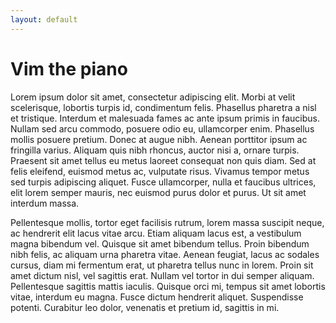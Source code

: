 ```yaml
---
layout: default
---
```

Vim the piano
=============

Lorem ipsum dolor sit amet, consectetur adipiscing elit. Morbi at velit scelerisque, lobortis turpis id, condimentum felis. Phasellus pharetra a nisl et tristique. Interdum et malesuada fames ac ante ipsum primis in faucibus. Nullam sed arcu commodo, posuere odio eu, ullamcorper enim. Phasellus mollis posuere pretium. Donec at augue nibh. Aenean porttitor ipsum ac fringilla varius. Aliquam quis nibh rhoncus, auctor nisi a, ornare turpis. Praesent sit amet tellus eu metus laoreet consequat non quis diam. Sed at felis eleifend, euismod metus ac, vulputate risus. Vivamus tempor metus sed turpis adipiscing aliquet. Fusce ullamcorper, nulla et faucibus ultrices, elit lorem semper mauris, nec euismod purus dolor et purus. Ut sit amet interdum massa.

Pellentesque mollis, tortor eget facilisis rutrum, lorem massa suscipit neque, ac hendrerit elit lacus vitae arcu. Etiam aliquam lacus est, a vestibulum magna bibendum vel. Quisque sit amet bibendum tellus. Proin bibendum nibh felis, ac aliquam urna pharetra vitae. Aenean feugiat, lacus ac sodales cursus, diam mi fermentum erat, ut pharetra tellus nunc in lorem. Proin sit amet dictum nisl, vel sagittis erat. Nullam vel tortor in dui semper aliquam. Pellentesque sagittis mattis iaculis. Quisque orci mi, tempus sit amet lobortis vitae, interdum eu magna. Fusce dictum hendrerit aliquet. Suspendisse potenti. Curabitur leo dolor, venenatis et pretium id, sagittis in mi.
